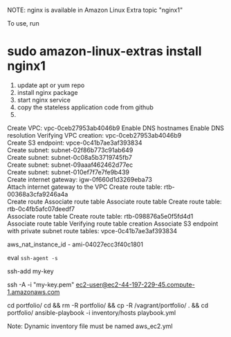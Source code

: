 NOTE: 
nginx is available in Amazon Linux Extra topic "nginx1"

To use, run
# sudo amazon-linux-extras install nginx1

1. update apt or yum repo
2. install nginx package
3. start nginx service
4. copy the stateless application code from github
5. 
 Create VPC: vpc-0ceb27953ab4046b9
 Enable DNS hostnames
 Enable DNS resolution
 Verifying VPC creation: vpc-0ceb27953ab4046b9  
 Create S3 endpoint: vpce-0c41b7ae3af393834  
 Create subnet: subnet-02f86b773c91ab649  
 Create subnet: subnet-0c08a5b3719745fb7  
 Create subnet: subnet-09aaaf462462d77ec  
 Create subnet: subnet-010ef7f7e7fe9b439  
 Create internet gateway: igw-0f660d1d3269eba73  
 Attach internet gateway to the VPC
 Create route table: rtb-00368a3cfa9246a4a  
 Create route
 Associate route table
 Associate route table
 Create route table: rtb-0c4fb5afc07deedf7  
 Associate route table
 Create route table: rtb-098876a5e0f5fd4d1  
 Associate route table
 Verifying route table creation
 Associate S3 endpoint with private subnet route tables: vpce-0c41b7ae3af393834  


<!-- Deploy 2 bastion hosts in each public availability zone for redundancy -->

aws_nat_instance_id - ami-04027ecc3f40c1801


eval `ssh-agent -s`

ssh-add my-key

ssh -A -i "my-key.pem" ec2-user@ec2-44-197-229-45.compute-1.amazonaws.com 

cd portfolio/
cd && rm -R portfolio/ && cp -R /vagrant/portfolio/ . && cd portfolio/
ansible-playbook -i inventory/hosts playbook.yml

Note: Dynamic inventory file must be named aws_ec2.yml 